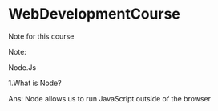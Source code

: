 # WebDevelopmentCourse
Note for this course

Note:

Node.Js

1.What is Node?

Ans: Node allows us to run JavaScript outside of the browser
